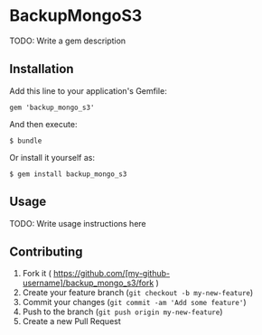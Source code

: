 # BackupMongoS3

TODO: Write a gem description

## Installation

Add this line to your application's Gemfile:

    gem 'backup_mongo_s3'

And then execute:

    $ bundle

Or install it yourself as:

    $ gem install backup_mongo_s3

## Usage

TODO: Write usage instructions here

## Contributing

1. Fork it ( https://github.com/[my-github-username]/backup_mongo_s3/fork )
2. Create your feature branch (`git checkout -b my-new-feature`)
3. Commit your changes (`git commit -am 'Add some feature'`)
4. Push to the branch (`git push origin my-new-feature`)
5. Create a new Pull Request
